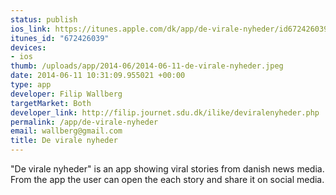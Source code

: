 ```yaml
--- 
status: publish
ios_link: https://itunes.apple.com/dk/app/de-virale-nyheder/id672426039?mt=8
itunes_id: "672426039"
devices: 
- ios
thumb: /uploads/app/2014-06/2014-06-11-de-virale-nyheder.jpeg
date: 2014-06-11 10:31:09.955021 +00:00
type: app
developer: Filip Wallberg
targetMarket: Both
developer_link: http://filip.journet.sdu.dk/ilike/deviralenyheder.php
permalink: /app/de-virale-nyheder
email: wallberg@gmail.com
title: De virale nyheder
---
```


"De virale nyheder" is an app showing viral stories from danish news media. From the app the user can open the each story and share it on social media.
